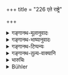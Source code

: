 +++
title = "226 एते राष्ट्रे"

+++

<details><summary>गङ्गानथ-मूलानुवादः</summary>

These disguised thieves, living in the King’s realm, constantly harass the well-behaved people by their evil deeds.—(226)
</details>

<details><summary>गङ्गानथ-भाष्यानुवादः</summary>

**(verses 9.220-227)  
**

(No Bāṣhya)
</details>

<details><summary>गङ्गानथ-टिप्पन्यः</summary>

This verse is quoted in *Vivādaratnākara* (p. 315), which explains ‘*pracchannataskarāḥ*,’ as men who are as bad as thieves;—in
*Vīramitrodaya* (Rājanīti, p. 153);—and in *Vyavahāra-Bālambhaṭṭī* (p.
880).
</details>

<details><summary>गङ्गानथ-तुल्य-वाक्यानि</summary>

**(verses 9.225-226)  
**

See Comparative notes for [Verse 9.225].
</details>

<details><summary>भारुचिः</summary>

यस्माद् एते राजधान्याम् अवस्थिताः महतो ऽनर्थाय राज्ञः । अतश् चैषां राष्ट्राद् अपि निर्वासनम् उच्यते ॥ ९.२२६ ॥
</details>

<details><summary>Bühler</summary>

226	If such (persons who are) secret thieves, dwell in the realm of a king, they constantly harass his good subjects by their forbidden practices.
</details>
